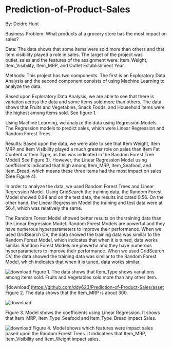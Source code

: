# Prediction-of-Product-Sales

By: Deidre Hunt

Business Problem:
What products at a grocery store has the most impact on sales? 

Data:
The data shows that some items were sold more than others and that item visibility played a role in sales.  The target of the project was outlet_sales and the features of the assignment were: Item_Weight, Item_Visibility, Item_MRP, and Outlet Establishment Year.  

Methods:
This project has two components. The first is an Exploratory Data Analysis and the second component consists of using Machine Learning to analyze the data.

Based upon Exploratory Data Analysis, we are able to see that there is variation across the data and some items sold more than others.  The data shows that Fruits and Vegetables, Snack Foods, and Household items were the highest among items sold. See figure 1.

Using Machine Learning, we analyze the data using Regression Models.  The Regression models to predict sales, which were Linear Regression and Random Forest Trees.

Results:
Based upon the data, we were able to see that Item Weight, Item MRP and Item Visibility played a much greater role on sales than Item Fat Content or Item Type, as this was indicated in the Random Forest Tree Model( See Figure 3). However, the Linear Regression Model using coefficients indicated that high among Item_MRP, Item_Seafood, and Item_Bread, which means these three items had the most impact on sales (See Figure 4). 


In order to analyze the data, we used Random Forest Trees and Linear Regression Model.   Using GridSearch,the training data, the Random Forest Model showed 0.94 and on the test data, the results indicated 0.56. On the other hand, the Linear Regression Model the training and test data were at 56.4, which was relatively the same.  

The Random Forest Model showed better results on the training data than the Linear Regression Model. Random Forest Models are powerful and they have numerous hyperparameters to improve their performance. When we used GridSearch CV, the data showed the training data was similar to the Random Forest Model, which indicates that when it is tuned, data works similar.
Random Forest Models are powerful and they have numerous hyperparameters to improve their performance. When we used GridSearch CV, the data showed the training data was similar to the Random Forest Model, which indicates that when it is tuned, data works similar.

![download](https://github.com/ddy623/Prediction-of-Product-Sales/assets/129712664/8f790cdc-e9fe-4642-8fdc-0129dc6b6e7e)
Figure 1. The data shows that Item_Type shows variations among items sold. Fruits and Vegetables sold more than any other item.



![download](https://github.com/ddy623/Prediction-of-Product-Sales/asset
Figure 2. The data shows that the Item_MRP is about 300.


![download](https://github.com/ddy623/Prediction-of-Product-Sales/assets/129712664/3bc92f15-07c1-42a4-b7fb-f5b0ac4b3b15)


Figure 3. Model shows the coefficients using Linear Regression. It shows that Item_MRP, Item_Type_Seafood and Item_Type_Bread impact Sales.

                      


![download](https://github.com/ddy623/Prediction-of-Product-Sales/assets/129712664/a62e56ca-5c30-4770-a3c7-ebdbe25e8593)
Figure 4. Model shows which features were impact sales based upon the Random Forest Trees.  It indicatees that Item_MRP, Item_Visibility and Item_Weight impact sales.

